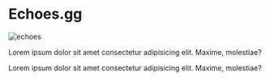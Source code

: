 # Echoes.gg
![echoes](/echoes1.png)

Lorem ipsum dolor sit amet consectetur adipisicing elit. Maxime, molestiae?

Lorem ipsum dolor sit amet consectetur adipisicing elit. Maxime, molestiae?